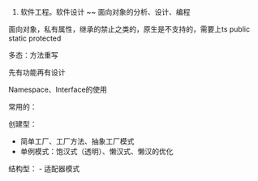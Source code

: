 1. 软件工程。软件设计 ~~ 面向对象的分析、设计、编程

面向对象，私有属性，继承的禁止之类的，原生是不支持的，需要上ts
public static protected

多态：方法重写

先有功能再有设计

Namespace、Interface的使用


常用的：

创建型：
  - 简单工厂、工厂方法、抽象工厂模式
  - 单例模式：饱汉式（透明）、懒汉式、懒汉的优化


结构型：
    - 适配器模式